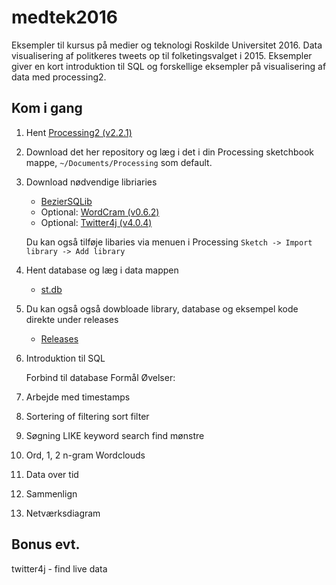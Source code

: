 # medtek2016

Eksempler til kursus på medier og teknologi Roskilde Universitet 2016. Data visualisering af politkeres tweets op til folketingsvalget i 2015.
Eksempler giver en kort introduktion til SQL og forskellige eksempler på visualisering af data med processing2.


## Kom i gang

1. Hent [Processing2 (v2.2.1)](https://processing.org/download/?processing)

2. Download det her repository og læg i det i din Processing sketchbook mappe, `~/Documents/Processing` som default.

3. Download nødvendige libriaries
	- [BezierSQLib](http://bezier.de/processing/libs/sql/) 
	- Optional: [WordCram (v0.6.2)](http://wordcram.org/2015/08/02/wordcram-0-6-2-released.html)
	- Optional: [Twitter4j (v4.0.4)](https://github.com/yusuke/twitter4j/releases/tag/4.0.4)

	Du kan også tilføje libaries via menuen i Processing `Sketch -> Import library -> Add library`

4. Hent database og læg i data mappen
	- [st.db](https://github.com/mrbichel/medtek2016/releases/download/0.0.1/st.db.zip)

5. Du kan også også dowbloade library, database og eksempel kode direkte under releases
	- [Releases](https://github.com/mrbichel/medtek2016/releases)



1. Introduktion til SQL
	
	Forbind til database 
	Formål
	Øvelser:
2. Arbejde med timestamps

2. Sortering of filtering 
	sort
	filter

3. Søgning LIKE
	keyword search
	find mønstre

4. Ord, 1, 2 n-gram 
	Wordclouds

5. Data over tid

6. Sammenlign

7. Netværksdiagram
	


## Bonus evt. 
twitter4j - find live data


